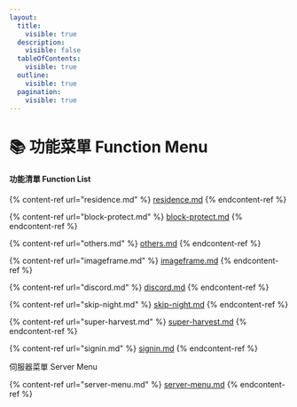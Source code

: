 ```yaml
---
layout:
  title:
    visible: true
  description:
    visible: false
  tableOfContents:
    visible: true
  outline:
    visible: true
  pagination:
    visible: true
---
```


# 📚 功能菜單 Function Menu

#### 功能清單 Function List

{% content-ref url="residence.md" %}
[residence.md](residence.md)
{% endcontent-ref %}

{% content-ref url="block-protect.md" %}
[block-protect.md](block-protect.md)
{% endcontent-ref %}

{% content-ref url="others.md" %}
[others.md](others.md)
{% endcontent-ref %}

{% content-ref url="imageframe.md" %}
[imageframe.md](imageframe.md)
{% endcontent-ref %}

{% content-ref url="discord.md" %}
[discord.md](discord.md)
{% endcontent-ref %}

{% content-ref url="skip-night.md" %}
[skip-night.md](skip-night.md)
{% endcontent-ref %}

{% content-ref url="super-harvest.md" %}
[super-harvest.md](super-harvest.md)
{% endcontent-ref %}

{% content-ref url="signin.md" %}
[signin.md](signin.md)
{% endcontent-ref %}

伺服器菜單 Server Menu

{% content-ref url="server-menu.md" %}
[server-menu.md](server-menu.md)
{% endcontent-ref %}

